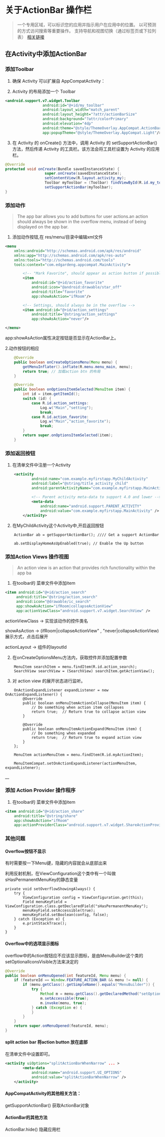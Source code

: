 # 关于ActionBar 操作栏

> 一个专用区域，可以标识您的应用并指示用户在应用中的位置。
  以可预测的方式访问搜索等重要操作。
  支持导航和视图切换（通过标签页或下拉列表）
  [相关链接](https://developer.android.google.cn/training/appbar/)
  
## 在Activity中添加ActionBar

### 添加Toolbar

1. 确保 Activity 可以扩展自 AppCompatActivity：

2. Activity 的布局添加一个 Toolbar

```xml
<android.support.v7.widget.Toolbar
                 android:id="@+id/my_toolbar"
                 android:layout_width="match_parent"
                 android:layout_height="?attr/actionBarSize"
                 android:background="?attr/colorPrimary"
                 android:elevation="4dp"
                 android:theme="@style/ThemeOverlay.AppCompat.ActionBar"
                 app:popupTheme="@style/ThemeOverlay.AppCompat.Light"/>

```
3. 在 Activity 的 onCreate() 方法中，调用 Activity 的 setSupportActionBar() 方法，然后传递 Activity 的工具栏。该方法会将工具栏设置为 Activity 的应用栏。
              
```java
@Override
protected void onCreate(Bundle savedInstanceState) {
                  super.onCreate(savedInstanceState);
                  setContentView(R.layout.activity_my);
                  Toolbar myToolbar = (Toolbar) findViewById(R.id.my_toolbar);
                  setSupportActionBar(myToolbar);
} 
```

### 添加动作

> The app bar allows you to add buttons for user actions.an action should always be shown in the overflow menu, instead of being displayed on the app bar.

1. 添加动作按钮,在 res/menu/目录中编辑xml文件
```xml
<menu
    xmlns:android="http://schemas.android.com/apk/res/android"
    xmlns:app="http://schemas.android.com/apk/res-auto"
    xmlns:tools="http://schemas.android.com/tools"
    tools:context="com.edgardeng.appcompat.MainActivity">

        <!-- "Mark Favorite", should appear as action button if possible -->
        <item
            android:id="@+id/action_favorite"
            android:icon="@android:drawable/star_off"
            android:title="favorite"
            app:showAsAction="ifRoom"/>

        <!-- Settings, should always be in the overflow -->
        <item android:id="@+id/action_settings"
            android:title="@string/action_settings"
            app:showAsAction="never"/>

</menu>

```
app:showAsAction属性决定按钮是否显示在ActionBar上。


2.动作按钮的相应

```java
    @Override
    public boolean onCreateOptionsMenu(Menu menu) {
        getMenuInflater().inflate(R.menu.menu_main, menu);
        return true; // 加载action btn 的布局
    }

    @Override
    public boolean onOptionsItemSelected(MenuItem item) {
        int id = item.getItemId();
        switch (id) {
            case R.id.action_settings:
                Log.w("Main","setting");
                break;
            case R.id.action_favorite:
                Log.w("Main","action_favorite");
                break;
        }
        return super.onOptionsItemSelected(item);
    }
```
 
### 添加返回按钮

1. 在清单文件中注册一个Activity
```xml
    <activity
            android:name="com.example.myfirstapp.MyChildActivity"
            android:label="@string/title_activity_child"
            android:parentActivityName="com.example.myfirstapp.MainActivity" >
    
            <!-- Parent activity meta-data to support 4.0 and lower -->
            <meta-data
                android:name="android.support.PARENT_ACTIVITY"
                android:value="com.example.myfirstapp.MainActivity" />
        </activity>
```

2. 在MyChildActivity这个Activity中,开启返回按钮
```
    ActionBar ab = getSupportActionBar(); //// Get a support ActionBar
    
    ab.setDisplayHomeAsUpEnabled(true); // Enable the Up button
```
    
### 添加Action Views 操作视图
> An action view is an action that provides rich functionality within the app ba     
1. 在toolbar的 菜单文件中添加item
```xml
<item android:id="@+id/action_search"
     android:title="@string/action_search"
     android:icon="@drawable/ic_search"
     app:showAsAction="ifRoom|collapseActionView"
     app:actionViewClass="android.support.v7.widget.SearchView" />

```

actionViewClass -> 实现该动作的控件类名

showAsAction -> (ifRoom|collapseActionView" , "never|collapseActionView) 展示方式，点击后展开

actionLayout -> 组件的layoutId

2. 在onCreateOptionsMenu方法内，获取控件并添加配置参数
```
    MenuItem searchItem = menu.findItem(R.id.action_search);
    SearchView searchView = (SearchView) searchItem.getActionView();
```

3. 对 action view 的展开状态进行监听。

```
    OnActionExpandListener expandListener = new OnActionExpandListener() {
        @Override
        public boolean onMenuItemActionCollapse(MenuItem item) {
            // Do something when action item collapses
            return true;  // Return true to collapse action view
        }

        @Override
        public boolean onMenuItemActionExpand(MenuItem item) {
            // Do something when expanded
            return true;  // Return true to expand action view
        }
    };

    MenuItem actionMenuItem = menu.findItem(R.id.myActionItem);

    MenuItemCompat.setOnActionExpandListener(actionMenuItem, expandListener);
```
__
### 添加 Action Provider 操作程序

1. 在toolbar的 菜单文件中添加item
```xml
<item android:id="@+id/action_share"
    android:title="@string/share"
    app:showAsAction="ifRoom"
    app:actionProviderClass="android.support.v7.widget.ShareActionProvider"/>
```


### 其他问题

#### Overflow按钮不显示

有时需要按一下Menu键，隐藏的内容就会从底部出来

利用反射机制，在ViewConfiguration这个类中有一个叫做sHasPermanentMenuKey的静态变量
```
private void setOverflowShowingAlways() {  
    try {  
        ViewConfiguration config = ViewConfiguration.get(this);  
        Field menuKeyField = ViewConfiguration.class.getDeclaredField("sHasPermanentMenuKey");  
        menuKeyField.setAccessible(true);  
        menuKeyField.setBoolean(config, false);  
    } catch (Exception e) {  
        e.printStackTrace();  
    }  
}  
```
#### Overflow中的选项显示图标

overflow中的Action按钮应不应该显示图标，是由MenuBuilder这个类的setOptionalIconsVisible方法来决定的
```java
@Override  
public boolean onMenuOpened(int featureId, Menu menu) {  
    if (featureId == Window.FEATURE_ACTION_BAR && menu != null) {  
        if (menu.getClass().getSimpleName().equals("MenuBuilder")) {  
            try {  
                Method m = menu.getClass().getDeclaredMethod("setOptionalIconsVisible", Boolean.TYPE);  
                m.setAccessible(true);  
                m.invoke(menu, true);  
            } catch (Exception e) {  
            }  
        }  
    }  
    return super.onMenuOpened(featureId, menu);  
} 
```

#### split action bar 将action button 放在底部

在清单文件中设置即可。
```xml
<activity uiOptions="splitActionBarWhenNarrow" ... >  
        <meta-data   
            android:name="android.support.UI_OPTIONS"  
            android:value="splitActionBarWhenNarrow" />  
    </activity>  
```


#### AppCompatActivity的其他相关方法：
      
getSupportActionBar() 获取ActionBar对象


#### ActionBar的其他方法

ActionBar.hide()  隐藏应用栏
      